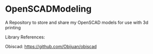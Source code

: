 # OpenSCADModeling
A Repository to store and share my OpenSCAD models for use with 3d printing

Library References:

Obiscad: https://github.com/Obijuan/obiscad
